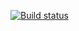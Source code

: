 [![Build status](https://ci.appveyor.com/api/projects/status/y59lnmupd0whigik?svg=true)](https://ci.appveyor.com/project/romezt/carddelivery-patterns)
